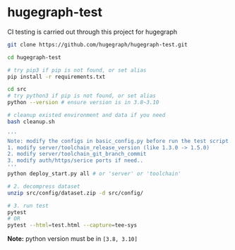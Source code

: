 # hugegraph-test

CI testing is carried out through this project for hugegraph

```bash
git clone https://github.com/hugegraph/hugegraph-test.git

cd hugegraph-test

# try pip3 if pip is not found, or set alias
pip install -r requirements.txt

cd src
# try python3 if pip is not found, or set alias
python --version # ensure version is in 3.8~3.10

# cleanup existed environment and data if you need
bash cleanup.sh

''' 
Note: modify the configs in basic_config.py before run the test script
1. modify server/toolchain_release_version (like 1.3.0 -> 1.5.0)
2. modify server/toolchain_git_branch_commit
3. modify auth/https/serice ports if need..
'''
python deploy_start.py all # or 'server' or 'toolchain'

# 2. decompress dataset
unzip src/config/dataset.zip -d src/config/

# 3. run test
pytest 
# OR
pytest --html=test.html --capture=tee-sys
```

**Note:** python version must be in `[3.8, 3.10]`
